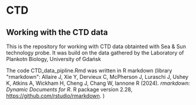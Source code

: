 # CTD
## Working with the CTD data

This is the repository for working with CTD data obtainted with Sea & Sun technology probe.
It was build on the data gathered by the Laboratory of Plankotn Biology, University of Gdańsk


The code CTD_data_pipline.Rmd was written in R markdown (library "rmarkdown":
 Allaire J, Xie Y, Dervieux C, McPherson J, Luraschi J, Ushey K, Atkins A, Wickham H, Cheng J, Chang W, Iannone R (2024).
  _rmarkdown: Dynamic Documents for R_. R package version 2.28, <https://github.com/rstudio/rmarkdown>.
  )
